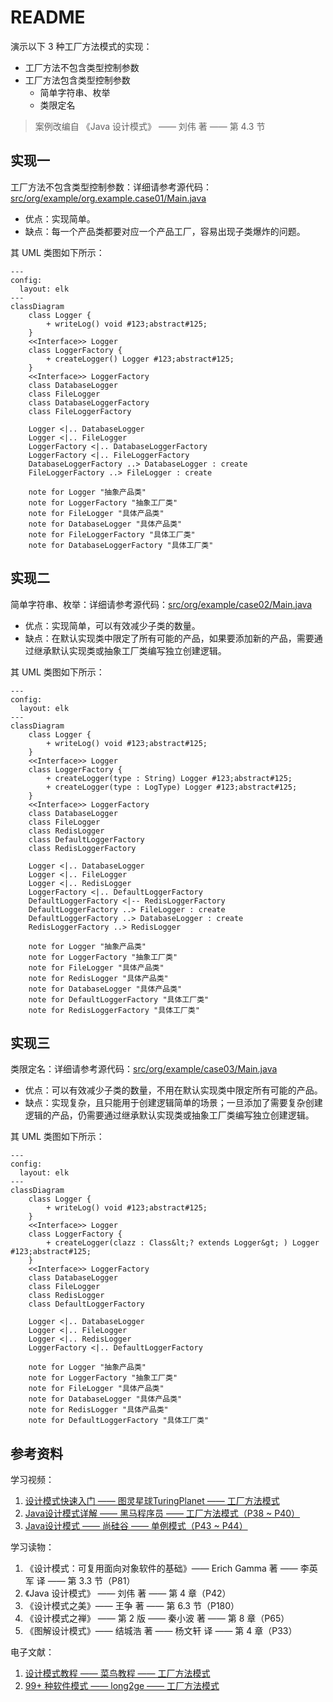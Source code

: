 # README
演示以下 3 种工厂方法模式的实现：
+ 工厂方法不包含类型控制参数
+ 工厂方法包含类型控制参数
  + 简单字符串、枚举
  + 类限定名
> 案例改编自 《Java 设计模式》 —— 刘伟 著 —— 第 4.3 节
## 实现一
工厂方法不包含类型控制参数：详细请参考源代码：[src/org/example/org.example.case01/Main.java](./src/org/example/case01/Main.java)
+ 优点：实现简单。
+ 缺点：每一个产品类都要对应一个产品工厂，容易出现子类爆炸的问题。

其 UML 类图如下所示：
```mermaid
---
config:
  layout: elk
---
classDiagram
    class Logger {
        + writeLog() void #123;abstract#125;
    }
    <<Interface>> Logger
    class LoggerFactory {
        + createLogger() Logger #123;abstract#125;
    }
    <<Interface>> LoggerFactory
    class DatabaseLogger
    class FileLogger
    class DatabaseLoggerFactory
    class FileLoggerFactory

    Logger <|.. DatabaseLogger
    Logger <|.. FileLogger
    LoggerFactory <|.. DatabaseLoggerFactory
    LoggerFactory <|.. FileLoggerFactory
    DatabaseLoggerFactory ..> DatabaseLogger : create
    FileLoggerFactory ..> FileLogger : create

    note for Logger "抽象产品类"
    note for LoggerFactory "抽象工厂类"
    note for FileLogger "具体产品类"
    note for DatabaseLogger "具体产品类"
    note for FileLoggerFactory "具体工厂类"
    note for DatabaseLoggerFactory "具体工厂类"
```

## 实现二
简单字符串、枚举：详细请参考源代码：[src/org/example/case02/Main.java](./src/org/example/case02/Main.java)
+ 优点：实现简单，可以有效减少子类的数量。
+ 缺点：在默认实现类中限定了所有可能的产品，如果要添加新的产品，需要通过继承默认实现类或抽象工厂类编写独立创建逻辑。

其 UML 类图如下所示：
```mermaid
---
config:
  layout: elk
---
classDiagram
    class Logger {
        + writeLog() void #123;abstract#125;
    }
    <<Interface>> Logger
    class LoggerFactory {
        + createLogger(type : String) Logger #123;abstract#125;
        + createLogger(type : LogType) Logger #123;abstract#125;
    }
    <<Interface>> LoggerFactory
    class DatabaseLogger
    class FileLogger
    class RedisLogger
    class DefaultLoggerFactory
    class RedisLoggerFactory

    Logger <|.. DatabaseLogger
    Logger <|.. FileLogger
    Logger <|.. RedisLogger
    LoggerFactory <|.. DefaultLoggerFactory
    DefaultLoggerFactory <|-- RedisLoggerFactory
    DefaultLoggerFactory ..> FileLogger : create
    DefaultLoggerFactory ..> DatabaseLogger : create
    RedisLoggerFactory ..> RedisLogger

    note for Logger "抽象产品类"
    note for LoggerFactory "抽象工厂类"
    note for FileLogger "具体产品类"
    note for RedisLogger "具体产品类"
    note for DatabaseLogger "具体产品类"
    note for DefaultLoggerFactory "具体工厂类"
    note for RedisLoggerFactory "具体工厂类"
```

## 实现三
类限定名：详细请参考源代码：[src/org/example/case03/Main.java](./src/org/example/case03/Main.java)
+ 优点：可以有效减少子类的数量，不用在默认实现类中限定所有可能的产品。
+ 缺点：实现复杂，且只能用于创建逻辑简单的场景；一旦添加了需要复杂创建逻辑的产品，仍需要通过继承默认实现类或抽象工厂类编写独立创建逻辑。

其 UML 类图如下所示：
```mermaid
---
config:
  layout: elk
---
classDiagram
    class Logger {
        + writeLog() void #123;abstract#125;
    }
    <<Interface>> Logger
    class LoggerFactory {
        + createLogger(clazz : Class&lt;? extends Logger&gt; ) Logger #123;abstract#125;
    }
    <<Interface>> LoggerFactory
    class DatabaseLogger
    class FileLogger
    class RedisLogger
    class DefaultLoggerFactory

    Logger <|.. DatabaseLogger
    Logger <|.. FileLogger
    Logger <|.. RedisLogger
    LoggerFactory <|.. DefaultLoggerFactory

    note for Logger "抽象产品类"
    note for LoggerFactory "抽象工厂类"
    note for FileLogger "具体产品类"
    note for DatabaseLogger "具体产品类"
    note for RedisLogger "具体产品类"
    note for DefaultLoggerFactory "具体工厂类"
```
## 参考资料
学习视频：
1. [设计模式快速入门 —— 图灵星球TuringPlanet —— 工厂方法模式](https://www.bilibili.com/video/BV1284y1H7FR/)
2. [Java设计模式详解 —— 黑马程序员 —— 工厂方法模式（P38 ~ P40）](https://www.bilibili.com/video/BV1Np4y1z7BU?p=38)
3. [Java设计模式 —— 尚硅谷 —— 单例模式（P43 ~ P44）](https://www.bilibili.com/video/BV1G4411c7N4?p=43)

学习读物：
1. 《设计模式：可复用面向对象软件的基础》—— Erich Gamma 著 —— 李英军 译 —— 第 3.3 节（P81）
2. 《Java 设计模式》 —— 刘伟 著 —— 第 4 章（P42）
3. 《设计模式之美》—— 王争 著 —— 第 6.3 节（P180）
4. 《设计模式之禅》 —— 第 2 版 —— 秦小波 著 —— 第 8 章（P65）
5. 《图解设计模式》—— 结城浩 著 —— 杨文轩 译 —— 第 4 章（P33）

电子文献：
1. [设计模式教程 —— 菜鸟教程 —— 工厂方法模式](https://www.runoob.com/design-pattern/factory-pattern.html)
2. [99+ 种软件模式 —— long2ge —— 工厂方法模式](https://learnku.com/docs/99-software-pattern/factory-pattern/11960)